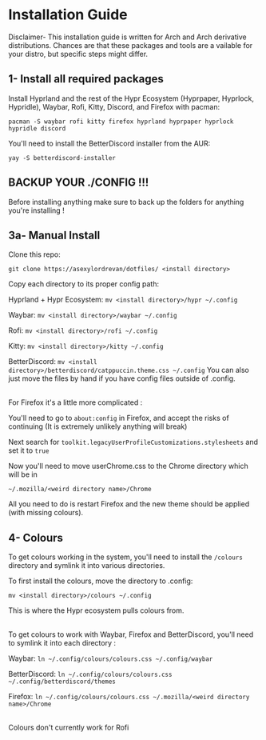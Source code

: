# Installation Guide

Disclaimer- This installation guide is written for Arch and Arch derivative distributions.
Chances are that these packages and tools are a vailable for your distro, but specific steps might differ.

## 1- Install all required packages
Install Hyprland and the rest of the Hypr Ecosystem (Hyprpaper, Hyprlock, Hypridle), Waybar, Rofi, Kitty, Discord, and Firefox with pacman:

  `pacman -S waybar rofi kitty firefox hyprland hyprpaper hyprlock hypridle discord`

You'll need to install the BetterDiscord installer from the AUR:

  `yay -S betterdiscord-installer`
## BACKUP YOUR ./CONFIG !!!
Before installing anything make sure to back up the folders for anything you're installing !

## 3a- Manual Install
Clone this repo:

`git clone https://asexylordrevan/dotfiles/ <install directory>`

Copy each directory to its proper config path:

Hyprland + Hypr Ecosystem: `mv <install directory>/hypr ~/.config`

Waybar: `mv <install directory>/waybar ~/.config`

Rofi: `mv <install directory>/rofi ~/.config`

Kitty: `mv <install directory>/kitty ~/.config`

BetterDiscord: `mv <install directory>/betterdiscord/catppuccin.theme.css ~/.config`
You can also just move the files by hand if you have config files outside of .config.
<br />
<br />

For Firefox it's a little more complicated : 

You'll need to go to `about:config` in Firefox, and accept the risks of continuing (It is extremely unlikely anything will break)

Next search for `toolkit.legacyUserProfileCustomizations.stylesheets` and set it to `true`

Now you'll need to move userChrome.css to the Chrome directory which will be in 

`~/.mozilla/<weird directory name>/Chrome`

All you need to do is restart Firefox and the new theme should be applied (with missing colours).

## 4- Colours

To get colours working in the system, you'll need to install the `/colours` directory and symlink it into various directories.

To first install the colours, move the directory to .config:

`mv <install directory>/colours ~/.config`

This is where the Hypr ecosystem pulls colours from.
<br />
<br />

To get colours to work with Waybar, Firefox and BetterDiscord, you'll need to symlink it into each directory : 

Waybar: `ln ~/.config/colours/colours.css ~/.config/waybar`

BetterDiscord: `ln ~/.config/colours/colours.css ~/.config/betterdiscord/themes`

Firefox: `ln ~/.config/colours/colours.css ~/.mozilla/<weird directory name>/Chrome`
<br />
<br />

Colours don't currently work for Rofi
